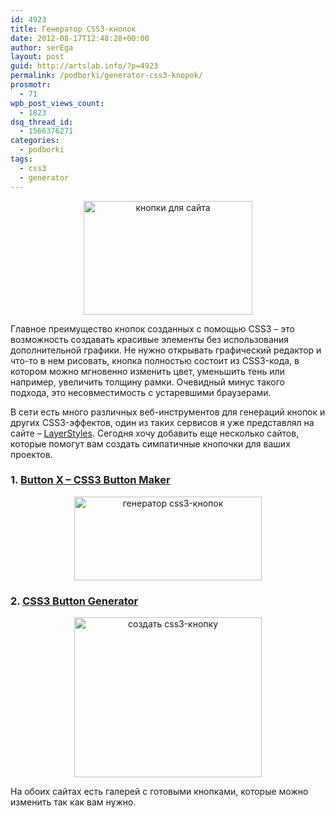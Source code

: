 ```yaml
---
id: 4923
title: Генератор CSS3-кнопок
date: 2012-08-17T12:48:28+00:00
author: serEga
layout: post
guid: http://artslab.info/?p=4923
permalink: /podborki/generator-css3-knopok/
prosmotr:
  - 71
wpb_post_views_count:
  - 1823
dsq_thread_id:
  - 1566376271
categories:
  - podborki
tags:
  - css3
  - generator
---
```

<center>
  <a href="http://googledrive.com/host/0B9lHVSSSdxdxd0hjdUdmRzY3Tjg/knopki_dlya_saita.png"><img src="http://googledrive.com/host/0B9lHVSSSdxdxd0hjdUdmRzY3Tjg/knopki_dlya_saita.png" alt="кнопки для сайта" title="knopki_dlya_saita" width="270" height="182" class="aligncenter size-full wp-image-4932" /></a>
</center>

Главное преимущество кнопок созданных с помощью CSS3 &#8211; это возможность создавать красивые элементы без использования дополнительной графики. Не нужно открывать графический редактор и что-то в нем рисовать, кнопка полностью состоит из CSS3-кода, в котором можно мгновенно изменить цвет, уменьшить тень или например, увеличить толщину рамки. Очевидный минус такого подхода, это несовместимость с устаревшими браузерами.

<!--more-->

В сети есть много различных веб-инструментов для генераций кнопок и других CSS3-эффектов, один из таких сервисов я уже представлял на сайте &#8211; [LayerStyles](http://artslab.info/onlayn-servisyi/layerstyles-css3-stili-photoshop-like/). Сегодня хочу добавить еще несколько сайтов, которые помогут вам создать симпатичные кнопочки для ваших проектов.

### 1. [Button X &#8211; CSS3 Button Maker](http://www.webarti.com/best-CSS3-button-maker/)

<center>
  <a href="http://googledrive.com/host/0B9lHVSSSdxdxd0hjdUdmRzY3Tjg/css3_knopka.png"><img src="http://googledrive.com/host/0B9lHVSSSdxdxd0hjdUdmRzY3Tjg/css3_knopka-300x134.png" alt="генератор css3-кнопок" title="css3_knopka" width="300" height="134" class="aligncenter size-medium wp-image-4929" srcset="http://googledrive.com/host/0B9lHVSSSdxdxd0hjdUdmRzY3Tjg/css3_knopka-300x134.png 300w, http://googledrive.com/host/0B9lHVSSSdxdxd0hjdUdmRzY3Tjg/css3_knopka-1024x459.png 1024w, http://googledrive.com/host/0B9lHVSSSdxdxd0hjdUdmRzY3Tjg/css3_knopka.png 1312w" sizes="(max-width: 300px) 100vw, 300px" /></a>
</center>

### 2. [CSS3 Button Generator](http://css3button.net/)

<center>
  <a href="http://googledrive.com/host/0B9lHVSSSdxdxd0hjdUdmRzY3Tjg/css3_generator_knopok.png"><img src="http://googledrive.com/host/0B9lHVSSSdxdxd0hjdUdmRzY3Tjg/css3_generator_knopok-300x256.png" alt="создать css3-кнопку" title="css3_generator_knopok" width="300" height="256" class="aligncenter size-medium wp-image-4928" srcset="http://googledrive.com/host/0B9lHVSSSdxdxd0hjdUdmRzY3Tjg/css3_generator_knopok-300x256.png 300w, http://googledrive.com/host/0B9lHVSSSdxdxd0hjdUdmRzY3Tjg/css3_generator_knopok.png 935w" sizes="(max-width: 300px) 100vw, 300px" /></a>
</center>

На обоих сайтах есть галерей с готовыми кнопками, которые можно изменить так как вам нужно.